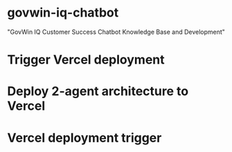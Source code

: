 # govwin-iq-chatbot
"GovWin IQ Customer Success Chatbot Knowledge Base and Development"
# Trigger Vercel deployment
# Deploy 2-agent architecture to Vercel
# Vercel deployment trigger
